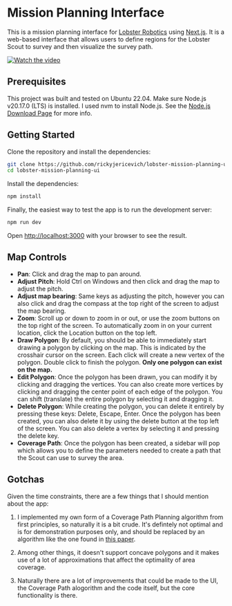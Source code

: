 # Mission Planning Interface

This is a mission planning interface for [Lobster Robotics](https://www.lobster-robotics.com/) using [Next.js](https://nextjs.org). It is a web-based interface that allows users to define regions for the Lobster Scout to survey and then visualize the survey path.

[![Watch the video](https://drive.google.com/uc?export=view&id=1as0BN9HfjfyxghbFS1zy6I-n6XBtaWF2)](https://drive.google.com/file/d/1dfc_nmKimF-jQPyJ_Nyb6BF-q0i6XKsi/view?usp=sharing
)

## Prerequisites

This project was built and tested on Ubuntu 22.04. Make sure Node.js v20.17.0 (LTS) is installed. I used nvm to install Node.js. See the [Node.js Download Page](https://nodejs.org/en/download/package-manager) for more info.


## Getting Started

Clone the repository and install the dependencies:

```bash
git clone https://github.com/rickyjericevich/lobster-mission-planning-ui
cd lobster-mission-planning-ui
```

Install the dependencies:

```bash
npm install
```

Finally, the easiest way to test the app is to run the development server:

```bash
npm run dev
```

Open [http://localhost:3000](http://localhost:3000) with your browser to see the result.

## Map Controls

- **Pan**: Click and drag the map to pan around.
- **Adjust Pitch**: Hold Ctrl on Windows and then click and drag the map to adjust the pitch.
- **Adjust map bearing**: Same keys as adjusting the pitch, however you can also click and drag the compass at the top right of the screen to adjust the map bearing. 
- **Zoom**: Scroll up or down to zoom in or out, or use the zoom buttons on the top right of the screen. To automatically zoom in on your current location, click the Location button on the top left.
- **Draw Polygon**: By default, you should be able to immediately start drawing a polygon by clicking on the map. This is indicated by the crosshair cursor on the screen. Each click will create a new vertex of the polygon. Double click to finish the polygon. **Only one polygon can exist on the map.**
- **Edit Polygon**: Once the polygon has been drawn, you can modify it by clicking and dragging the vertices. You can also create more vertices by clicking and dragging the center point of each edge of the polygon. You can shift (translate) the entire polygon by selecting it and dragging it.
- **Delete Polygon**: While creating the polygon, you can delete it entirely by pressing these keys: Delete, Escape, Enter. Once the polygon has been created, you can also delete it by using the delete button at the top left of the screen. You can also delete a vertex by selecting it and pressing the delete key.
- **Coverage Path**: Once the polygon has been created, a sidebar will pop which allows you to define the parameters needed to create a path that the Scout can use to survey the area.

## Gotchas

Given the time constraints, there are a few things that I should mention about the app:

1. I implemented my own form of a Coverage Path Planning algorithm from first principles, so naturally it is a bit crude. It's defintely not optimal and is for demonstration purposes only, and should be replaced by an algorithm like the one found in [this paper](https://www.sciencedirect.com/science/article/abs/pii/S0029801824012484?fr=RR-2&ref=pdf_download&rr=8ce874d48da40382).

2. Among other things, it doesn't support concave polygons and it makes use of a lot of approximations that affect the optimality of area coverage.

3. Naturally there are a lot of improvements that could be made to the UI, the Coverage Path alogorithm and the code itself, but the core functionality is there.